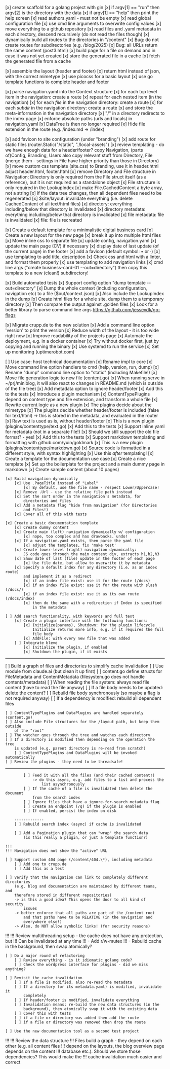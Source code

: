 [x] create scaffold for a golang project with gin
[x] if argv[1] == "run" then argv[2] is the directory with the data
[x] if argv[1] == "help" then print the help screen
[x] read authors.yaml - must not be empty
[x] read global configuration file
[x] use cmd line arguments to overwrite config values
[x] move everything to a github repository
[x] read files and .yaml metadata in each directory, descend recursively
    (do not read the files though)
[x] dynamically build all routes to the directories in "/content"
[x] Bug: do not create routes for subdirectories (e.g. /blog/2025)
[x] Bug: all URLs return the same content (post3.html)
[x] build page for a file on demand and in case it was not yet created
[x] store the generated file in a cache
[x] fetch the generated file from a cache

[x] assemble the layout (header and footer)
[x] return html instead of json, with the correct mimetype
[x] use picocss for a basic layout
[x] use go template functions to complete header and footer

[x] parse navigation.yaml into the Context structure
    [x] for each top level item in the navigation: create a route
    [x] repeat for each nested item (in the navigation)
    [x] for each *file* in the navigation directory: create a route
    [x] for each *subdir* in the navigation directory: create a route
    [x] and store the meta-information in the navigation directory
    [x] "/" in a directory redirects to the index page
    [x] enforce absolute paths (urls and locals) in navigation.yaml
[x] DataTree is then no longer required
[x] Hide file extension in the route (e.g. /index.md -> /index)

[x] add favicon to site configuration (under "branding")
[x] add route for static files (router.Static("/static", "./local-assets")
[x] review templating - do we have enough data for a header/footer?
    copy Navigation, (parts of)Config, Branding, Users
    also copy relevant stuff from Directory, File (merge them - settings in
    File have higher priority than those in Directory)
[x] move custom css template (site.css) to Branding, use it in header.html
    adjust header.html, footer.html
[x] remove Directory and File structure in Navigation; Directory is only
    required from the File struct itself (as a reference), but it is
    not required as a standalone object
[x] File structure is only required in the LookupIndex
[x] make File.CachedContent a byte array, not a string
[x] if the data tree changes, then all dependent files need to be regenerated
    [x] $site/layout: invalidate everything (i.e. delete CachedContent of all
        text/html files)
    [x] directory: everything including/below that directory is
        invalidated
    [x] directory metadata: everything including/below that directory is
        invalidated
    [x] file metadata: file is invalidated
    [x] file: file is recreated

[x] Create a default template for a minimalistic digital business card
    [x] Create a new layout for the new page
    [x] break it up into multiple html files
    [x] Move inline css to separate file
    [x] update config, navigation.yaml
    [x] update the main page (CV) if necessary
    [x] display date of last update (of the current page) in the footer
    [x] add a favicon (default symbol: • or ·)
    [x] use templating to add title, description
    [x] Check css and html with a linter, and format them properly
    [x] use templating to add navigation links
    [x] cmd line args ("create business-card-01 --out=directory") then copy this
        template to a new (clean!) subdirectory!

[x] Build automated tests
    [x] Support config option "dump template --out=directory"
    [x] Dump the whole context (including configuration, navigation etc)
        to a file ($out/context.json)
    [x] Also include the LookupIndex in the dump
    [x] Create html files for a whole site, dump them to a temporary directory
    [x] Then compare the output against .golden files
    [x] Look for a better library to parse command line args
        https://github.com/jessevdk/go-flags

[x] Migrate crupp.de to the new solution
    [x] Add a command line option 'version' to print the version
    [x] Reduce width of the layout - it is too wide right now
    [x] Improve readability of the projects page
    [x] Automate the deployment, e.g. in a docker container
        [x] Try without docker first, just by copying and running the binary
        [x] Use systemd to run the service
    [x] Set up monitoring (uptimerobot.com)

[ ] Use case: host technical documentation
    [x] Rename impl to core
    [x] Move command line option handlers to cmd (help, version, run, dump)
    [x] Rename "dump" command line option to "static" (including Makefile!)
    [x] Move file generation logic to new file (content.go)
    [x] When running serve in ~/prj/miniblog, it will also react to changes
        in README.md (which is outside of the file tree)
    [x] Add metadata option to ignore header/footer 
        [x] Add this to the tests
    [x] Introduce a plugin mechanism
        [x] ContentTypePlugins depend on content type and file extension,
            and transform a whole file
        [x] Rewrite current logic as a new plugin
        [x] The plugins decide about the mimetype
        [x] The plugins decide whether header/footer is included (false for
            text/html)
            -> this is stored in the metadata, and evaluated in the router
    [x] Raw text is used as is, without header/footer
        [x] This is a new plugin (plugins/contenttype/text.go)
        [x] Add this to the tests
    [x] Support inline yaml for metadata (not in a separate file!)
        [x] Should we still support the old file format? - yes!
        [x] Add this to the tests
    [x] Support markdown templating and formatting with github.com/yuin/goldmark
        [x] This is a new plugin (plugins/contenttype/markdown.go)
        [x] Source code is formatted in a different style, with syntax
            highlighting
        [x] Use this *after* templating!
    [x] Create a template for the documentation use case
        [x] Create a nice template
        [x] Set up the boilerplate for the project and a main dummy page
            in markdown
        [x] Create sample content (about 10 pages)

    [x] Build navigation dynamically
        [x] Use .PageTitle instead of "Label"
            [x] By default, use the file name - respect Lower/Uppercase!
        [x] Remove .Url - use the relative file path instead
        [x] Set the sort order in the navigation's metadata, for
            directories and files
        [x] Add a metadata flag "hide from navigation" (for Directories
            and Files!)
        [x] Cover all of this with tests

    [x] Create a basic documentation template
        [x] Create dummy content
        [x] Create main (left) navigation dynamically w/ configuration
            [x] nope, too complex and has drawbacks. undo!
        [x] If a navigation.yaml exists, then parse the yaml file
            [x] adjust the templates, fix 'make test'
        [x] Create lower-level (right) navigation dynamically:
            JS code goes through the main content div, extracts h1,h2,h3
    	[x] Show date of last (file) update in the footer of each page
    		[x] Use file date, but allow to overwrite it by metadata
    	[x] Specify a default index for any directory (i.e. as an index route)
            and implement it as a redirect
    		[x] if an index file exist: use it for the route (/docs)
    		[x] if an index file exist: use it for the route with slash (/docs/)
    		[x] if an index file exist: use it as its own route (/docs/index)
    		[x] then do the same with a redirection if Index is specified
                in the metadata

    [ ] Add search functionality, with keywords and full text
        [x] Create a plugin interface with the following functions:
            [x] Initialize(params), Shutdown: for the plugin lifecycle
                Initialize returns more info, e.g. if it requires the full
                file body
            [x] AddFile: with every new file that was added
        [ ] Integrate bleve
            [x] Initialize the plugin, if enabled
            [x] Shutdown the plugin, if it exists
------------------------------
[ ] Build a graph of files and directories to simplify cache invalidation
    [ ] Use module from claude.ai (but clean it up first)
    [ ] content.go define structs for FileMetadata and ContentMetadata
        (filesystem.go does not handle contents/metadata)
    [ ] When reading the file system: always read file content (have to
        read the file anyway)
    [ ] If a file body needs to be updated: delete the content?
    [ ] Rebuild file body synchronously (so maybe a flag is not required anyway)
    [ ] If a dependency is modified: rebuild all dependent files

    [ ] ContentTypePlugins and DataPlugins are handled separately (content.go)
    [ ] Also include File structures for the /layout path, but keep them outside
        of the "root"
    [ ] The watcher goes through the tree and watches each directory
    [ ] If a directory is modified then depending on the operation the tree
        is updated (e.g. parent directory is re-read from scratch)
        [ ] ContentTypePlugins and DataPlugins will be invoked automatically
    [ ] Review the plugins - they need to be threadsafe!
------------------------------
            [ ] Feed it with all the files (and their cached content!)
                -> do this async, e.g. add files to a list and process the
                    list asynchronously
            [ ] If the cache of a file is invalidated then delete the document
                from the search index
            [ ] Ignore files that have a ignore-for-search metadata flag
            [ ] Create an endpoint (/q) if the plugin is enabled
            [ ] If enabled, persist the index on disk

        -------------
        [ ] Rebuild search index (async) if cache is invalidated

        [ ] Add a Pagination plugin that can "wrap" the search data
            (is this really a plugin, or just a template function?)

    !!!
    !!! Navigation does not show the "active" URL

    [ ] Support custom 404 page (/content/404.\*), including metadata
        [ ] Add one to crupp.de
        [ ] Add this as a test

    [ ] Verify that the navigation can link to completely different directories
        (e.g. blog and documentation are maintained by different teams, and
        therefore stored in different repositories)
        -> is this a good idea? This opens the door to all kind of security
            issues
        -> better enforce that all paths are part of the /content root
            and that paths have to be RELATIVE (in the navigation and
            everywhere else!)
        -> Also, do NOT allow symbolic links! (for security reasons)

!!!
!!! Review multithreading setup - the cache does not have any protection, but
!!! Can be invalidated at any time
!!! - Add r/w-mutex
!!! - Rebuild cache in the background, then swap atomically?

    [ ] Do a major round of refactoring
        [ ] Review everything - is it idiomatic golang code?
        [ ] Check the wordpress interface for plugins - did we miss anything?

    [ ] Revisit the cache invalidation
        [ ] If a file is modified, also re-read the metadata
        [ ] If a directory (or its metadata.yaml) is modified, invalidate it
            completely
        [ ] If header/footer is modified, invalidate everything
        [ ] Invalidation means: re-build the new data structures (in the
            background), then atomically swap it with the existing data
        [ ] Cover this with tests
        [ ] if a file or directory was added then add the route
        [ ] if a file or directory was removed then drop the route

    [ ] Use the new documentation tool as a second test project

!!!
!!! Review the data structure
!!! Files build a graph - they depend on each other (e.g. all content files
!!! depend on the layouts, the blog overview page depends on the content
!!! database etc.). Should we store those dependencies? This would make the
!!! cache invalidation much easier and correct
